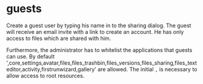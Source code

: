 guests 
=======

Create a guest user by typing his name in to the sharing dialog. The guest
will receive an email invite with a link to create an account. He has only access
to files which are shared with him.


Furthermore, the administrator has to whitelist the applications that guests can use.
By default ',core,settings,avatar,files,files_trashbin,files_versions,files_sharing,files_texteditor,activity,firstrunwizard,gallery' are allowed.
The initial `,` is necessary to allow access to root resources.


